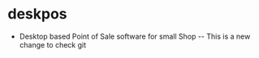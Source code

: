 # deskpos
- Desktop based Point of Sale software for small Shop
-- This is a new change to check git
